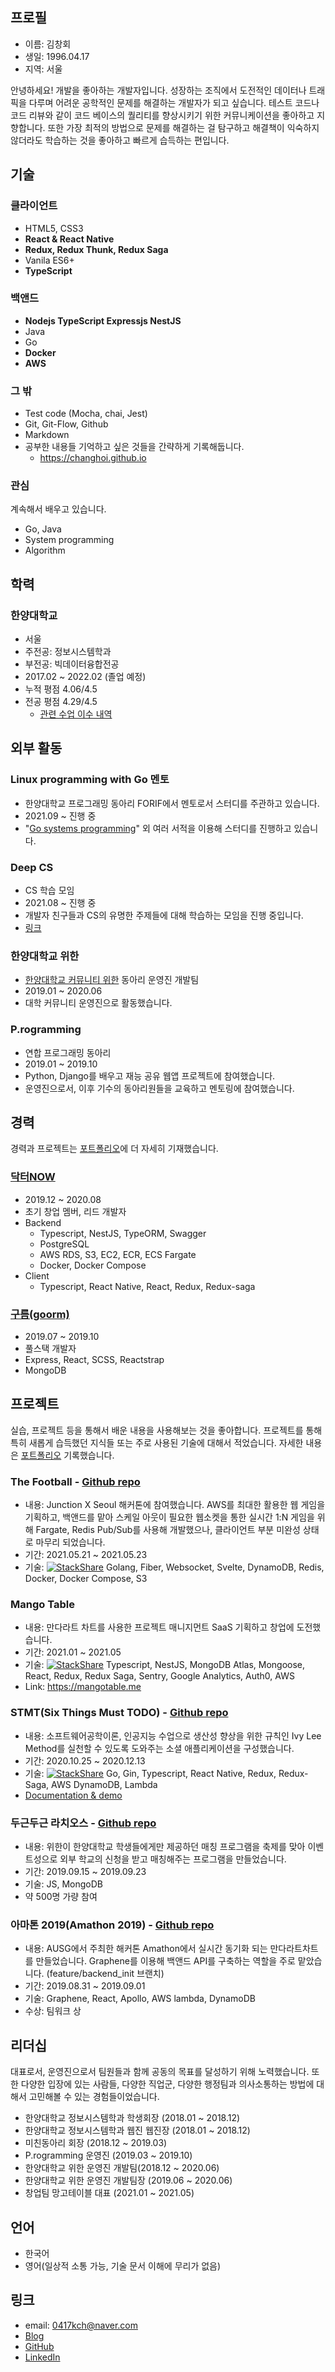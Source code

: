 ## 프로필

- 이름: 김창회
- 생일: 1996.04.17
- 지역: 서울

안녕하세요! 개발을 좋아하는 개발자입니다. 성장하는 조직에서 도전적인 데이터나 트래픽을 다루며 어려운 공학적인 문제를 해결하는 개발자가 되고 싶습니다. 테스트 코드나 코드 리뷰와 같이 코드 베이스의 퀄리티를 향상시키기 위한 커뮤니케이션을 좋아하고 지향합니다. 또한 가장 최적의 방법으로 문제를 해결하는 걸 탐구하고 해결책이 익숙하지 않더라도 학습하는 것을 좋아하고 빠르게 습득하는 편입니다.

## 기술

### 클라이언트
- HTML5, CSS3
- **React & React Native**
- **Redux, Redux Thunk, Redux Saga**
- Vanila ES6+
- **TypeScript**

### 백앤드
- **Nodejs TypeScript Expressjs NestJS**
- Java
- Go
- **Docker**
- **AWS**

### 그 밖
- Test code (Mocha, chai, Jest)
- Git, Git-Flow, Github
- Markdown
- 공부한 내용들 기억하고 싶은 것들을 간략하게 기록해둡니다.
  - <https://changhoi.github.io>

### 관심
계속해서 배우고 있습니다.

- Go, Java
- System programming
- Algorithm

## 학력

### 한양대학교
- 서울
- 주전공: 정보시스템학과
- 부전공: 빅데이터융합전공
- 2017.02 ~ 2022.02 (졸업 예정)
- 누적 평점 4.06/4.5
- 전공 평점 4.29/4.5
  - [관련 수업 이수 내역](https://github.com/changhoi/RESUME/blob/master/COURSE.md)

## 외부 활동

### Linux programming with Go 멘토
- 한양대학교 프로그래밍 동아리 FORIF에서 멘토로서 스터디를 주관하고 있습니다.
- 2021.09 ~ 진행 중
- "[Go systems programming](https://www.oreilly.com/library/view/go-systems-programming/9781787125643/)" 외 여러 서적을 이용해 스터디를 진행하고 있습니다.

### Deep CS
- CS 학습 모임
- 2021.08 ~ 진행 중
- 개발자 친구들과 CS의 유명한 주제들에 대해 학습하는 모임을 진행 중입니다.
- [링크](https://changhoi.notion.site/Deep-CS-a36ac1380d4843c69867b184b36a50c3)

### 한양대학교 위한
- [한양대학교 커뮤니티 위한](http://www.weehan.com/) 동아리 운영진 개발팀
- 2019.01 ~ 2020.06
- 대학 커뮤니티 운영진으로 활동했습니다.

### P.rogramming
- 연합 프로그래밍 동아리
- 2019.01 ~ 2019.10
- Python, Django를 배우고 재능 공유 웹앱 프로젝트에 참여했습니다.
- 운영진으로서, 이후 기수의 동아리원들을 교육하고 멘토링에 참여했습니다.

## 경력

경력과 프로젝트는 [포트폴리오](./PORTFOLIO.md)에 더 자세히 기재했습니다.

### [닥터NOW](https://drnow.co.kr/)

- 2019.12 ~ 2020.08
- 초기 창업 멤버, 리드 개발자
- Backend
    - Typescript, NestJS, TypeORM, Swagger
    - PostgreSQL
    - AWS RDS, S3, EC2, ECR, ECS Fargate
    - Docker, Docker Compose
- Client
  - Typescript, React Native, React, Redux, Redux-saga

### [구름(goorm)](goorm.io)

- 2019.07 ~ 2019.10
- 풀스택 개발자
- Express, React, SCSS, Reactstrap
- MongoDB
  
## 프로젝트

실습, 프로젝트 등을 통해서 배운 내용을 사용해보는 것을 좋아합니다. 프로젝트를 통해 특히 새롭게 습득했던 지식들 또는 주로 사용된 기술에 대해서 적었습니다. 자세한 내용은 [포트폴리오](./PORTFOLIO.md) 기록했습니다.

### The Football - [Github repo](https://github.com/TheFootball)
- 내용: Junction X Seoul 해커톤에 참여했습니다. AWS를 최대한 활용한 웹 게임을 기획하고, 백앤드를 맡아 스케일 아웃이 필요한 웹소켓을 통한 실시간 1:N 게임을 위해 Fargate, Redis Pub/Sub를 사용해 개발했으나, 클라이언트 부분 미완성 상태로 마무리 되었습니다.
- 기간: 2021.05.21 ~ 2021.05.23
- 기술: [![StackShare](http://img.shields.io/badge/tech-stack-0690fa.svg?style=flat)](https://stackshare.io/changhoi/thefootball) Golang, Fiber, Websocket, Svelte, DynamoDB, Redis, Docker, Docker Compose, S3

### Mango Table
- 내용: 만다라트 차트를 사용한 프로젝트 매니지먼트 SaaS 기획하고 창업에 도전했습니다.
- 기간: 2021.01 ~ 2021.05
- 기술: [![StackShare](http://img.shields.io/badge/tech-stack-0690fa.svg?style=flat)](https://stackshare.io/changhoi/mango-table) Typescript, NestJS, MongoDB Atlas, Mongoose, React, Redux, Redux Saga, Sentry, Google Analytics, Auth0, AWS
- Link: <https://mangotable.me>

### STMT(Six Things Must TODO) - [Github repo](https://github.com/6-things-must-to-do)

- 내용: 소프트웨어공학이론, 인공지능 수업으로 생산성 향상을 위한 규칙인 Ivy Lee Method를 실천할 수 있도록 도와주는 소셜 애플리케이션을 구성했습니다.
- 기간: 2020.10.25 ~ 2020.12.13
- 기술: [![StackShare](http://img.shields.io/badge/tech-stack-0690fa.svg?style=flat)](https://stackshare.io/changhoi/6-things-must-to-do) Go, Gin, Typescript, React Native, Redux, Redux-Saga, AWS DynamoDB, Lambda
- [Documentation & demo](https://github.com/6-things-must-to-do/docs)

### 두근두근 라치오스 - [Github repo](https://github.com/weehan-dev/dodohan)

- 내용: 위한이 한양대학교 학생들에게만 제공하던 매칭 프로그램을 축제를 맞아 이벤트성으로 외부 학교의 신청을 받고 매칭해주는 프로그램을 만들었습니다.
- 기간: 2019.09.15 ~ 2019.09.23
- 기술: JS, MongoDB
- 약 500명 가량 참여

### 아마톤 2019(Amathon 2019) - [Github repo](https://github.com/amathon-2019/mandalteam)

- 내용: AUSG에서 주최한 해커톤 Amathon에서 실시간 동기화 되는 만다라트차트를 만들었습니다. Graphene를 이용해 백앤드 API를 구축하는 역할을 주로 맡았습니다. (feature/backend_init 브랜치)
- 기간: 2019.08.31 ~ 2019.09.01
- 기술: Graphene, React, Apollo, AWS lambda, DynamoDB
- 수상: 팀워크 상

## 리더십

대표로서, 운영진으로서 팀원들과 함께 공동의 목표를 달성하기 위해 노력했습니다. 또한 다양한 입장에 있는 사람들, 다양한 직업군, 다양한 행정팀과 의사소통하는 방법에 대해서 고민해볼 수 있는 경험들이었습니다.

- 한양대학교 정보시스템학과 학생회장 (2018.01 ~ 2018.12)
- 한양대학교 정보시스템학과 웹진 웹진장 (2018.01 ~ 2018.12)
- 미친동아리 회장 (2018.12 ~ 2019.03)
- P.rogramming 운영진 (2019.03 ~ 2019.10)
- 한양대학교 위한 운영진 개발팀(2018.12 ~ 2020.06)
- 한양대학교 위한 운영진 개발팀장 (2019.06 ~ 2020.06)
- 창업팀 망고테이블 대표 (2021.01 ~ 2021.05)

## 언어

- 한국어
- 영어(일상적 소통 가능, 기술 문서 이해에 무리가 없음)

## 링크

- email: <0417kch@naver.com>
- [Blog](https://changhoi.github.io)
- [GitHub](https://github.com/changhoi)
- [LinkedIn](https://www.linkedin.com/in/changhoi-kim-720104173/)
